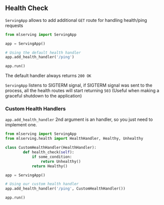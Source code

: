 ## Health Check

```ServingApp``` allows to add additional `GET` route for handling health/ping requests

```python
from mlserving import ServingApp

app = ServingApp()

# Using the default health handler
app.add_health_handler('/ping')

app.run()
```

The default handler always returns `200 OK`

```ServingApp``` listens to SIGTERM signal, if SIGTERM signal was sent to the process, all the health routes will start returning `503` (Useful when making a graceful shutdown to the application)

### Custom Health Handlers

```app.add_health_handler``` 2nd argument is an handler, so you just need to implement one.

```python
from mlserving import ServingApp
from mlserving.health import HealthHandler, Healthy, Unhealthy

class CustomHealthHandler(HealthHandler):
        def health_check(self):
            if some_condition:
                return Unhealthy()
            return Healthy()

app = ServingApp()

# Using our custom health handler
app.add_health_handler('/ping', CustomHealthHandler())

app.run()
```
